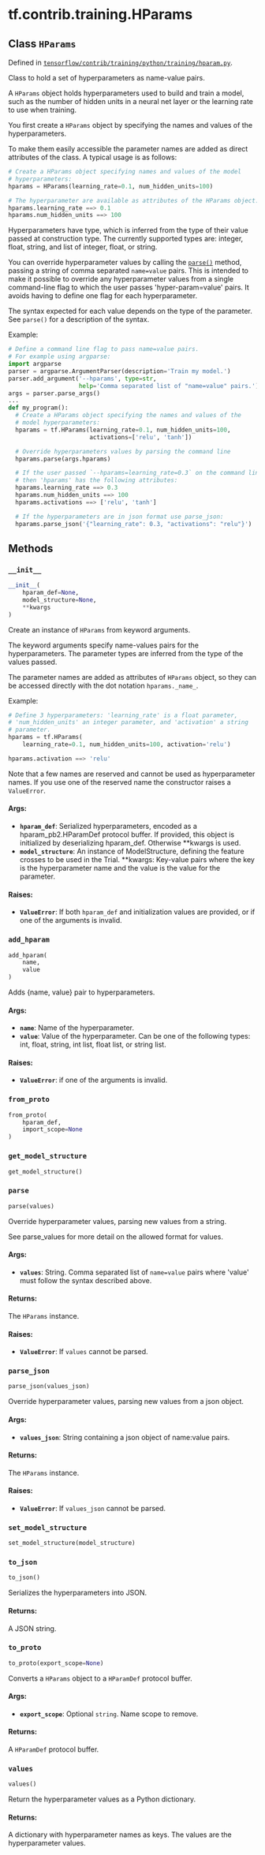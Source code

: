 <div itemscope itemtype="http://developers.google.com/ReferenceObject">
<meta itemprop="name" content="tf.contrib.training.HParams" />
<meta itemprop="property" content="__init__"/>
<meta itemprop="property" content="add_hparam"/>
<meta itemprop="property" content="from_proto"/>
<meta itemprop="property" content="get_model_structure"/>
<meta itemprop="property" content="parse"/>
<meta itemprop="property" content="parse_json"/>
<meta itemprop="property" content="set_model_structure"/>
<meta itemprop="property" content="to_json"/>
<meta itemprop="property" content="to_proto"/>
<meta itemprop="property" content="values"/>
</div>

# tf.contrib.training.HParams

## Class `HParams`





Defined in [`tensorflow/contrib/training/python/training/hparam.py`](https://www.tensorflow.org/code/tensorflow/contrib/training/python/training/hparam.py).

Class to hold a set of hyperparameters as name-value pairs.

A `HParams` object holds hyperparameters used to build and train a model,
such as the number of hidden units in a neural net layer or the learning rate
to use when training.

You first create a `HParams` object by specifying the names and values of the
hyperparameters.

To make them easily accessible the parameter names are added as direct
attributes of the class.  A typical usage is as follows:

```python
# Create a HParams object specifying names and values of the model
# hyperparameters:
hparams = HParams(learning_rate=0.1, num_hidden_units=100)

# The hyperparameter are available as attributes of the HParams object:
hparams.learning_rate ==> 0.1
hparams.num_hidden_units ==> 100
```

Hyperparameters have type, which is inferred from the type of their value
passed at construction type.   The currently supported types are: integer,
float, string, and list of integer, float, or string.

You can override hyperparameter values by calling the
[`parse()`](#HParams.parse) method, passing a string of comma separated
`name=value` pairs.  This is intended to make it possible to override
any hyperparameter values from a single command-line flag to which
the user passes 'hyper-param=value' pairs.  It avoids having to define
one flag for each hyperparameter.

The syntax expected for each value depends on the type of the parameter.
See `parse()` for a description of the syntax.

Example:

```python
# Define a command line flag to pass name=value pairs.
# For example using argparse:
import argparse
parser = argparse.ArgumentParser(description='Train my model.')
parser.add_argument('--hparams', type=str,
                    help='Comma separated list of "name=value" pairs.')
args = parser.parse_args()
...
def my_program():
  # Create a HParams object specifying the names and values of the
  # model hyperparameters:
  hparams = tf.HParams(learning_rate=0.1, num_hidden_units=100,
                       activations=['relu', 'tanh'])

  # Override hyperparameters values by parsing the command line
  hparams.parse(args.hparams)

  # If the user passed `--hparams=learning_rate=0.3` on the command line
  # then 'hparams' has the following attributes:
  hparams.learning_rate ==> 0.3
  hparams.num_hidden_units ==> 100
  hparams.activations ==> ['relu', 'tanh']

  # If the hyperparameters are in json format use parse_json:
  hparams.parse_json('{"learning_rate": 0.3, "activations": "relu"}')
```

## Methods

<h3 id="__init__"><code>__init__</code></h3>

``` python
__init__(
    hparam_def=None,
    model_structure=None,
    **kwargs
)
```

Create an instance of `HParams` from keyword arguments.

The keyword arguments specify name-values pairs for the hyperparameters.
The parameter types are inferred from the type of the values passed.

The parameter names are added as attributes of `HParams` object, so they
can be accessed directly with the dot notation `hparams._name_`.

Example:

```python
# Define 3 hyperparameters: 'learning_rate' is a float parameter,
# 'num_hidden_units' an integer parameter, and 'activation' a string
# parameter.
hparams = tf.HParams(
    learning_rate=0.1, num_hidden_units=100, activation='relu')

hparams.activation ==> 'relu'
```

Note that a few names are reserved and cannot be used as hyperparameter
names.  If you use one of the reserved name the constructor raises a
`ValueError`.

#### Args:

* <b>`hparam_def`</b>: Serialized hyperparameters, encoded as a hparam_pb2.HParamDef
    protocol buffer. If provided, this object is initialized by
    deserializing hparam_def.  Otherwise **kwargs is used.
* <b>`model_structure`</b>: An instance of ModelStructure, defining the feature
    crosses to be used in the Trial.
  **kwargs: Key-value pairs where the key is the hyperparameter name and
    the value is the value for the parameter.


#### Raises:

* <b>`ValueError`</b>: If both `hparam_def` and initialization values are provided,
    or if one of the arguments is invalid.

<h3 id="add_hparam"><code>add_hparam</code></h3>

``` python
add_hparam(
    name,
    value
)
```

Adds {name, value} pair to hyperparameters.

#### Args:

* <b>`name`</b>: Name of the hyperparameter.
* <b>`value`</b>: Value of the hyperparameter. Can be one of the following types:
    int, float, string, int list, float list, or string list.


#### Raises:

* <b>`ValueError`</b>: if one of the arguments is invalid.

<h3 id="from_proto"><code>from_proto</code></h3>

``` python
from_proto(
    hparam_def,
    import_scope=None
)
```



<h3 id="get_model_structure"><code>get_model_structure</code></h3>

``` python
get_model_structure()
```



<h3 id="parse"><code>parse</code></h3>

``` python
parse(values)
```

Override hyperparameter values, parsing new values from a string.

See parse_values for more detail on the allowed format for values.

#### Args:

* <b>`values`</b>: String.  Comma separated list of `name=value` pairs where
    'value' must follow the syntax described above.


#### Returns:

  The `HParams` instance.


#### Raises:

* <b>`ValueError`</b>: If `values` cannot be parsed.

<h3 id="parse_json"><code>parse_json</code></h3>

``` python
parse_json(values_json)
```

Override hyperparameter values, parsing new values from a json object.

#### Args:

* <b>`values_json`</b>: String containing a json object of name:value pairs.


#### Returns:

  The `HParams` instance.


#### Raises:

* <b>`ValueError`</b>: If `values_json` cannot be parsed.

<h3 id="set_model_structure"><code>set_model_structure</code></h3>

``` python
set_model_structure(model_structure)
```



<h3 id="to_json"><code>to_json</code></h3>

``` python
to_json()
```

Serializes the hyperparameters into JSON.

#### Returns:

  A JSON string.

<h3 id="to_proto"><code>to_proto</code></h3>

``` python
to_proto(export_scope=None)
```

Converts a `HParams` object to a `HParamDef` protocol buffer.

#### Args:

* <b>`export_scope`</b>: Optional `string`. Name scope to remove.


#### Returns:

  A `HParamDef` protocol buffer.

<h3 id="values"><code>values</code></h3>

``` python
values()
```

Return the hyperparameter values as a Python dictionary.

#### Returns:

  A dictionary with hyperparameter names as keys.  The values are the
  hyperparameter values.



